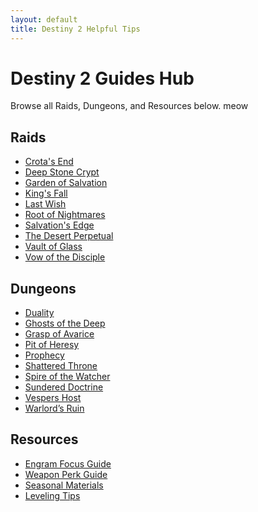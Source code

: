 ```yaml
---
layout: default
title: Destiny 2 Helpful Tips
---
```


<div class="container">
<h1>Destiny 2 Guides Hub</h1>
<p>Browse all Raids, Dungeons, and Resources below. meow</p>

<h2>Raids</h2>
<ul>
<li><a href="raids/Crotas_End/Crotas_End.html">Crota's End</a></li>
<li><a href="raids/Deep_Stone_Crypt/Deep_Stone_Crypt.html">Deep Stone Crypt</a></li>
<li><a href="raids/Garden_of_Salvation/Garden_of_Salvation.html">Garden of Salvation</a></li>
<li><a href="raids/Kings_Fall/Kings_Fall.html">King's Fall</a></li>
<li><a href="raids/Last_Wish/Last_Wish.html">Last Wish</a></li>
<li><a href="raids/Root_of_Nightmares/Root_of_Nightmares.html">Root of Nightmares</a></li>
<li><a href="raids/Salvations_Edge/Salvations_Edge.html">Salvation's Edge</a></li>
<li><a href="raids/The_Desert_Perpetual/The_Desert_Perpetual.html">The Desert Perpetual</a></li>
<li><a href="raids/Vault_of_Glass/Vault_of_Glass.html">Vault of Glass</a></li>
<li><a href="raids/Vow_of_the_Disciple/Vow_of_the_Disciple.html">Vow of the Disciple</a></li>
</ul>

<h2>Dungeons</h2>
<ul>
<li><a href="dungeons/Duality/Duality.html">Duality</a></li>
<li><a href="dungeons/Ghosts_of_the_Deep/Ghosts_of_the_Deep.html">Ghosts of the Deep</a></li>
<li><a href="dungeons/Grasp_of_Avarice/Grasp_of_Avarice.html">Grasp of Avarice</a></li>
<li><a href="dungeons/Pit_of_Heresy/Pit_of_Heresy.html">Pit of Heresy</a></li>
<li><a href="dungeons/Prophecy/Prophecy.html">Prophecy</a></li>
<li><a href="dungeons/Shattered_Throne/Shattered_Throne.html">Shattered Throne</a></li>
<li><a href="dungeons/Spire_of_the_Watcher/Spire_of_the_Watcher.html">Spire of the Watcher</a></li>
<li><a href="dungeons/Sundered_Doctrine/Sundered_Doctrine.html">Sundered Doctrine</a></li>
<li><a href="dungeons/Vespers_Host/Vespers_Host.html">Vespers Host</a></li>
<li><a href="dungeons/Warlords_Ruin/Warlords_Ruin.html">Warlord’s Ruin</a></li>
</ul>

<h2>Resources</h2>
<ul>
<li><a href="resources/Engram_Focus_Guide/Engram_Focus_Guide.html">Engram Focus Guide</a></li>
<li><a href="resources/Weapon_Perk_Guide/Weapon_Perk_Guide.html">Weapon Perk Guide</a></li>
<li><a href="resources/Seasonal_Materials/Seasonal_Materials.html">Seasonal Materials</a></li>
<li><a href="resources/Leveling_Tips/Leveling_Tips.html">Leveling Tips</a></li>
</ul>
</div>
